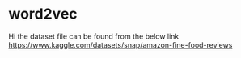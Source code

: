 # word2vec
Hi the dataset file can be found from the below link
https://www.kaggle.com/datasets/snap/amazon-fine-food-reviews
